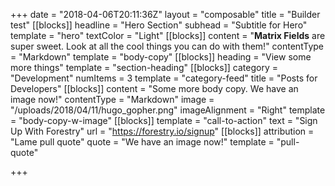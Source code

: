 +++
date = "2018-04-06T20:11:36Z"
layout = "composable"
title = "Builder test"
[[blocks]]
headline = "Hero Section"
subhead = "Subtitle for Hero"
template = "hero"
textColor = "Light"
[[blocks]]
content = "<strong>Matrix Fields</strong> are super sweet. Look at all the cool things you can do with them!"
contentType = "Markdown"
template = "body-copy"
[[blocks]]
heading = "View some more things"
template = "section-heading"
[[blocks]]
category = "Development"
numItems = 3
template = "category-feed"
title = "Posts for Developers"
[[blocks]]
content = "Some more body copy. We have an image now!"
contentType = "Markdown"
image = "/uploads/2018/04/11/hugo_gopher.png"
imageAlignment = "Right"
template = "body-copy-w-image"
[[blocks]]
template = "call-to-action"
text = "Sign Up With Forestry"
url = "https://forestry.io/signup"
[[blocks]]
attribution = "Lame pull quote"
quote = "We have an image now!"
template = "pull-quote"

+++
